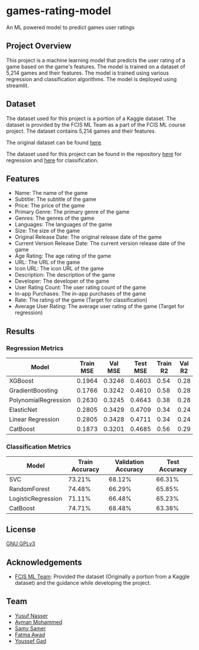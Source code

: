 # games-rating-model
An ML powered model to predict games user ratings

## Project Overview
This project is a machine learning model that predicts the user rating of a game based on the game's features. The model is trained on a dataset of 5,214 games and their features. The model is trained using various regression and classification algorithms. The model is deployed using streamlit.

## Dataset
The dataset used for this project is a portion of a Kaggle dataset. The dataset is provided by the FCIS ML Team as a part of the FCIS ML course project. The dataset contains 5,214 games and their features.

The original dataset can be found [here](https://www.kaggle.com/tristan581/17k-apple-app-store-strategy-games).

The dataset used for this project can be found in the repository [here](Model/datasets/train/games-regression-dataset.csv) for regression and [here](Model/datasets/train/games-classification-dataset.csv) for classification.

## Features

- Name: The name of the game
- Subtitle: The subtitle of the game
- Price: The price of the game
- Primary Genre: The primary genre of the game
- Genres: The genres of the game
- Languages: The languages of the game
- Size: The size of the game
- Original Release Date: The original release date of the game
- Current Version Release Date: The current version release date of the game
- Age Rating: The age rating of the game
- URL: The URL of the game
- Icon URL: The icon URL of the game
- Description: The description of the game
- Developer: The developer of the game
- User Rating Count: The user rating count of the game
- In-app Purchases: The in-app purchases of the game
- Rate: The rating of the game (Target for classification)
- Average User Rating: The average user rating of the game (Target for regression)


## Results
### Regression Metrics

| Model | Train MSE | Val MSE | Test MSE | Train R2 | Val R2 | Test R2 | 
| --- | --- | --- | --- | --- | --- | --- |
| XGBoost | 0.1964 | 0.3246 | 0.4603 | 0.54 | 0.28 | 0.14 |
| GradientBoosting | 0.1766 | 0.3242 | 0.4610 | 0.58 | 0.28 | 0.14 |
| PolynomialRegression | 0.2630 | 0.3245 | 0.4643 | 0.38 | 0.28 | 0.13 |
| ElasticNet | 0.2805 | 0.3429 | 0.4709 | 0.34 | 0.24 | 0.12 |
| Linear Regression | 0.2805 | 0.3428 | 0.4711 | 0.34 | 0.24 | 0.12 |
| CatBoost | 0.1873 | 0.3201 | 0.4685 | 0.56 | 0.29 | 0.12 |


### Classification Metrics

| Model | Train Accuracy | Validation Accuracy | Test Accuracy |
| --- | --- | --- | --- |
| SVC | 73.21% | 68.12% | 66.31% |
| RandomForest | 74.48% | 66.29% | 65.85% |
| LogisticRegression | 71.11% | 66.48% | 65.23% |
| CatBoost | 74.71% | 68.48% | 63.38% |

## License
[GNU GPLv3](https://choosealicense.com/licenses/gpl-3.0/)

## Acknowledgements
- [FCIS ML Team](mailto:fcismlteam@cis.asu.edu.eg): Provided the dataset (Originally a portion from a Kaggle dataset) and the guidance while developing the project. 

## Team
- [Yusuf Nasser](https://github.com/yusufnasserdev)
- [Ayman Mohammed](https://github.com/I-Man104)
- [Samy Samer](https://github.com/samySamer)
- [Fatma Awad](https://github.com/fatmaawad)
- [Youssef Gad](https://github.com/YoussefAbdellatif)

